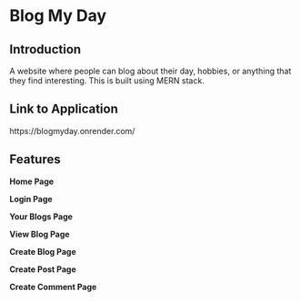 # Blog My Day


<h2>Introduction</h2>
A website where people can blog about their day, hobbies, or anything that they find interesting. This is built using MERN stack.


<h2>Link to Application</h2>
https://blogmyday.onrender.com/


Features
----
__Home Page__ 

__Login Page__ 

__Your Blogs Page__ 

__View Blog Page__ 

__Create Blog Page__ 

__Create Post Page__ 

__Create Comment Page__ 
